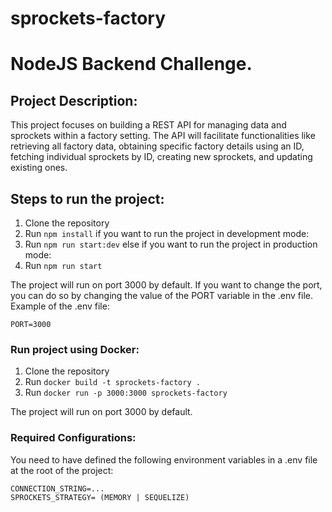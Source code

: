 # sprockets-factory
# NodeJS Backend Challenge.


## Project Description:
This project focuses on building a REST API for managing data and sprockets within a factory setting.
The API will facilitate functionalities like retrieving all factory data,
obtaining specific factory details using an ID, fetching individual sprockets by ID, creating new sprockets,
and updating existing ones.

## Steps to run the project:
1. Clone the repository
2. Run `npm install`
if you want to run the project in development mode:
3. Run `npm run start:dev`
else if you want to run the project in production mode:
4. Run `npm run start`

The project will run on port 3000 by default.
If you want to change the port, you can do so by changing the value of the PORT variable in the .env file. 
Example of the .env file:
```
PORT=3000
```


### Run project using Docker:
1. Clone the repository
2. Run `docker build -t sprockets-factory .`
3. Run `docker run -p 3000:3000 sprockets-factory`

The project will run on port 3000 by default.


### Required Configurations:

You need to have defined the following environment variables in a .env file at the root of the project:
```
CONNECTION_STRING=...
SPROCKETS_STRATEGY= (MEMORY | SEQUELIZE)
```


